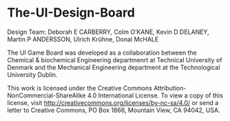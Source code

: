 # The-UI-Design-Board

Design Team: Deborah E CARBERRY, Colm O’KANE, Kevin D DELANEY, Martin P ANDERSSON, Ulrich Krühne, Donal McHALE

The UI Game Board was developed as a collaboration between the Chemical & biochemical Engineering departmenrt at Technical University of Denmark and the Mechanical Engineering department at the Technological University Dublin.

This work is licensed under the Creative Commons Attribution-NonCommercial-ShareAlike 4.0 International License. To view a copy of this license, visit http://creativecommons.org/licenses/by-nc-sa/4.0/ or send a letter to Creative Commons, PO Box 1866, Mountain View, CA 94042, USA.
